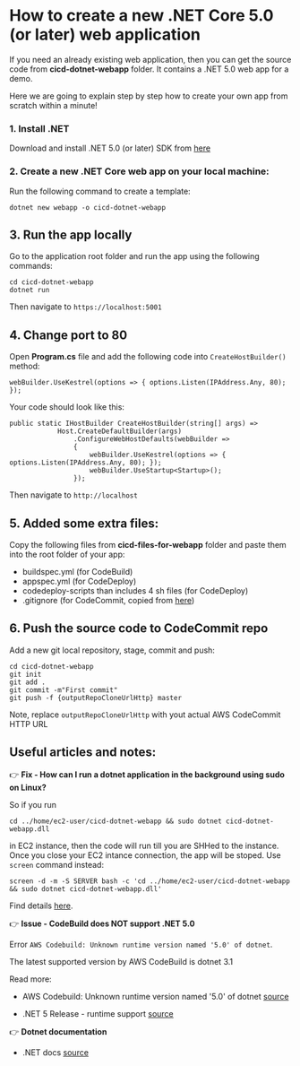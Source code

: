 # How to create a new .NET Core 5.0 (or later) web application

If you need an already existing web application, then you can get the source code from **cicd-dotnet-webapp** folder. It contains a .NET 5.0 web app for a demo.

Here we are going to explain step by step how to create your own app from scratch within a minute!

### 1. Install .NET

Download and install .NET 5.0 (or later) SDK from [here](https://dotnet.microsoft.com/download)


### 2. Create a new .NET Core web app on your local machine:

Run the following command to create a template:
```
dotnet new webapp -o cicd-dotnet-webapp
```


## 3. Run the app locally

Go to the application root folder and run the app using the following commands:
```
cd cicd-dotnet-webapp
dotnet run
```
Then navigate to `https://localhost:5001`


## 4. Change port to 80

Open **Program.cs** file and add the following code into `CreateHostBuilder()` method:
``` 
webBuilder.UseKestrel(options => { options.Listen(IPAddress.Any, 80); });
```
Your code should look like this:
```
public static IHostBuilder CreateHostBuilder(string[] args) =>
            Host.CreateDefaultBuilder(args)
                .ConfigureWebHostDefaults(webBuilder =>
                {
                    webBuilder.UseKestrel(options => { options.Listen(IPAddress.Any, 80); });
                    webBuilder.UseStartup<Startup>();
                });
```
Then navigate to `http://localhost`


## 5. Added some extra files:

Copy the following files from **cicd-files-for-webapp** folder and paste them into the root folder of your app:
- buildspec.yml (for CodeBuild)
- appspec.yml (for CodeDeploy)
- codedeploy-scripts than includes 4 sh files (for CodeDeploy)
- .gitignore (for CodeCommit, copied from [here](https://github.com/dotnet/core/blob/master/.gitignore))


## 6. Push the source code to CodeCommit repo

Add a new git local repository, stage, commit and push:
```
cd cicd-dotnet-webapp
git init
git add .
git commit -m"First commit"
git push -f {outputRepoCloneUrlHttp} master
```
Note, replace ```outputRepoCloneUrlHttp``` with yout actual AWS CodeCommit HTTP URL


## Useful articles and notes:
:point_right: **Fix - How can I run a dotnet application in the background using sudo on Linux?**

So if you run 
```
cd ../home/ec2-user/cicd-dotnet-webapp && sudo dotnet cicd-dotnet-webapp.dll
``` 
in EC2 instance, then the code will run till you are SHHed to the instance. Once you close your EC2 intance connection, the app will be stoped. Use ```screen``` command instead:
```
screen -d -m -S SERVER bash -c 'cd ../home/ec2-user/cicd-dotnet-webapp && sudo dotnet cicd-dotnet-webapp.dll'
```

Find details [here](https://stackoverflow.com/questions/49479635/how-can-i-run-a-dotnet-application-in-the-background-using-sudo-on-linux).

:point_right: **Issue - CodeBuild does NOT support .NET 5.0**

Error `AWS Codebuild: Unknown runtime version named '5.0' of dotnet`.

The latest supported version by AWS CodeBuild is dotnet 3.1

Read more:

- AWS Codebuild: Unknown runtime version named '5.0' of dotnet [source](https://stackoverflow.com/questions/65546757/aws-codebuild-unknown-runtime-version-named-5-0-of-dotnet) 

- .NET 5 Release - runtime support [source](https://github.com/aws/aws-codebuild-docker-images/issues/401)

:point_right: **Dotnet documentation**

- .NET docs [source](https://docs.microsoft.com/en-us/dotnet/core/tools/dotnet-new)